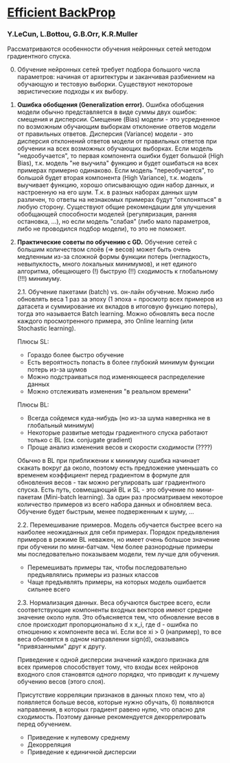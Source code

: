 # **[Efficient BackProp](https://github.com/lysuhin/Papers/blob/master/Efficient%20BackProp.pdf)**
### Y.LeCun, L.Bottou, G.B.Orr, K.R.Muller
Рассматриваются особенности обучения нейронных сетей методом градиентного спуска.

0. Обучение нейронных сетей требует подбора большого числа параметров: начиная от архитектуры и заканчивая разбиением на обучающую и тестовую выборки. Существуют некотороые эвристические подходы к их выбору.

1. **Ошибка обобщения (Generalization error).** Ошибка обобщения модели обычно представляется в виде суммы двух ошибок: смещения и дисперсии. Смещение (Bias) модели - это усредненное по возможным обучающим выборкам отклонение ответов модели от правильных ответов. Дисперсия (Variance) модели - это дисперсия отклонений ответов модели от правильных ответов при обучении на всех возможных обучающих выборках. Если модель "недообучается", то первая компонента ошибки будет большой (High Bias), т.к. модель "не выучила" функцию и будет ошибаться на всех примерах примерно одинаково. Если модель "переобучается", то большой будет вторая компонента (High Variance), т.к. модель выучивает функцию, хорошо описывающую один набор данных, и настроенную на его шум. Т.к. в разных наборах данных шум различен, то ответы на незнакомых примерах будут "отклоняться" в любую сторону. Существуют общие рекомендации для улучшения обобщающей способности моделей (регуляризация, ранняя остановка, ...), но если модель "слабая" (либо мало параметров, либо не проводился подбор модели), то это не поможет.

2. **Практические советы по обучению с GD.** Обучение сетей с большим количеством слоёв (=> весов) может быть очень медленным из-за сложной формы функции потерь (негладкость, невыпуклость, много локальных минимумов), и нет единого алгоритма, обещающего (!) быструю (!!) сходимость к глобальному (!!!) минимуму.

	2.1. Обучение пакетами (batch) vs. он-лайн обучение.
	Можно либо обновлять веса 1 раз за эпоху (1 эпоха = просмотр всех примеров из датасета и суммирование их вкладов в итоговую функцию потерь), тогда это называется Batch learning. Можно обновлять веса после каждого просмотренного примера, это Online learning (или Stochastic learning). 
  
   Плюсы SL:
	 + Гораздо более быстро обучение
   + Есть вероятность попасть в более глубокий минимум функции потерь из-за шумов 
   + Можно подстраиваться под изменяющееся распределение данных
   + Можно отслеживать изменения "в реальном времени"
   
   Плюсы BL:
   + Всегда сойдемся куда-нибудь (но из-за шума наверняка не в глобальный минимум)
   + Некоторые развитые методы градиентного спуска работают только с BL (см. conjugate gradient)
   + Проще анализ изменения весов и скорости сходимости (????)
	 
   Обычно в BL при приближении к минимуму ошибка начинает скакать вокруг да около, поэтому есть предложение уменьшать со временем коэффициент перед градиентом в формуле для обновления весов - так можно регулировать шаг градиентного спуска.
   Есть путь, совмещающий BL и SL - это обучение по мини-пакетам (Mini-batch learning). За один раз просматриваем некоторое количество примеров из всего набора данных и обновляем веса. Обучение будет быстрым, менее подверженным к шуму, ...


	2.2. Перемешивание примеров. Модель обучается быстрее всего на наиболее неожиданных для себя примерах. Порядок предъявления примеров в режиме BL неважен, но имеет очень большое значение при обучении по мини-батчам. Чем более разнородные примеры мы последовательно показываем модели, тем лучше для обучения.
   + Перемешивать примеры так, чтобы последовательно предъявлялись примеры из разных классов
   + Чаще предъявлять примеры, на которых модель ошибается сильнее всего
	 
	2.3. Нормализация данных. Веса обучаются быстрее всего, если соответствующие компоненты входных векторов имеют среднее значение около нуля. Это объясняется тем, что обновление весов в слое происходит пропорционально d x x_i, где d - ошибка по отношению к компоненте веса wi. Если все xi > 0 (например), то все веса обновятся в _одном_ направлении sign(d), оказываясь "привязанными" друг к другу.
 
   Приведение к одной дисперсии значений каждого признака для всех примеров способствует тому, что входы всех нейронов входного слоя становятся _одного порядка_, что приводит к лучшему обучению весов (этого слоя).
 
   Присутствие корреляции признаков в данных плохо тем, что а) появляется больше весов, которые нужно обучать, б) появляются направления, в которых градиент равено нулю, что опасно для сходимость. Поэтому данные рекомендуется декоррелировать перед обучением.
 
   + Приведение к нулевому среднему
   + Декорреляция
   + Приведение к единичной дисперсии


  


